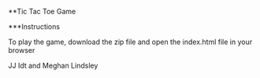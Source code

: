 **Tic Tac Toe Game

***Instructions

To play the game, download the zip file and open the index.html file in your browser

JJ Idt and Meghan Lindsley


